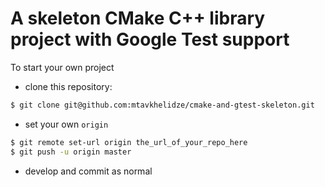 # A skeleton CMake C++ library project with Google Test support

To start your own project

- clone this repository:

```bash
$ git clone git@github.com:mtavkhelidze/cmake-and-gtest-skeleton.git
```

- set your own `origin`

```bash
$ git remote set-url origin the_url_of_your_repo_here
$ git push -u origin master
```

- develop and commit as normal
